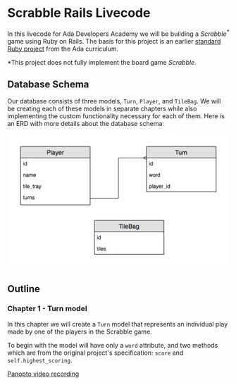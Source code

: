 # Scrabble Rails Livecode
In this livecode for Ada Developers Academy we will be building a _Scrabble<sup>\*</sup>_ game using Ruby on Rails. The basis for this project is an earlier [standard Ruby project](https://github.com/AdaGold/scrabble) from the Ada curriculum.

\*This project does not fully implement the board game _Scrabble_.

## Database Schema
Our database consists of three models, `Turn`, `Player`, and `TileBag`. We will be creating each of these models in separate chapters while also implementing the custom functionality necessary for each of them. Here is an ERD with more details about the database schema:

![Scrabble Rails ERD](./scrabble-rails-erd.png)

## Outline
### Chapter 1 - Turn model
  In this chapter we will create a `Turn` model that represents an individual play made by one of the players in the Scrabble game.

  To begin with the model will have only a `word` attribute, and two methods which are from the original project's specification: `score` and `self.highest_scoring`.

  [Panopto video recording](https://adaacademy.hosted.panopto.com/Panopto/Pages/Viewer.aspx?id=5b3ce984-8047-4c9e-8588-a8be012276ef)
